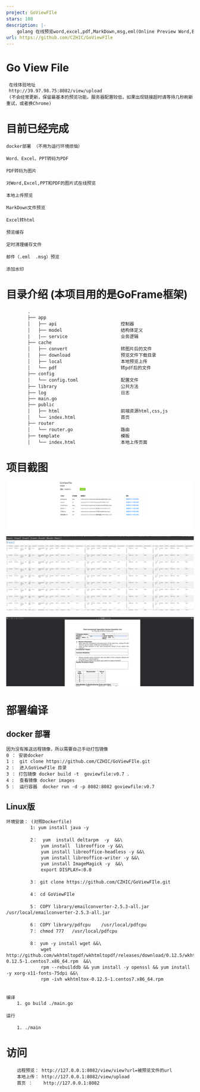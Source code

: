 ```yaml
---
project: GoViewFIle
stars: 108
description: |-
    golang 在线预览word,excel,pdf,MarkDown,msg,eml(Online Preview Word,Excel,PPT,PDF,Image by Golang)
url: https://github.com/CZHIC/GoViewFIle
---
```


Go  View File
============
     在线体验地址
     http://39.97.98.75:8082/view/upload
     (不会经常更新，保留最基本的预览功能。服务器配置较低，如果出现链接超时请等待几秒刷新重试，或者换Chrome)  



目前已经完成
============
    docker部署 （不用为运行环境烦恼）

    Word、Excel、PPT转码为PDF

    PDF转码为图片

    对Word,Excel,PPT和PDF的图片式在线预览

    本地上传预览

    MarkDown文件预览

    Excel转html

    预览缓存

    定时清理缓存文件

    邮件（.eml  .msg）预览

    添加水印


# 目录介绍 (本项目用的是GoFrame框架)
```
        .
        ├── app
        │   ├── api                        控制器
        │   ├── model                      结构体定义
        |   |—— service                    业务逻辑
        ├── cache
        │   ├── convert                    转图片后的文件 
        │   ├── download                   预览文件下载目录
        │   ├── local                      本地预览上传
        │   └── pdf                        转pdf后的文件
        ├── config
        │   └── config.toml                配置文件
        ├── library                        公共方法
        ├── log                            日志
        ├── main.go
        ├── public                         
        │   ├── html                       前端资源html,css,js
        │   └── index.html                 首页
        ├── router
        │   └── router.go                  路由
        ├── template                       模板
        │   └── index.html                 本地上传页面   
```

# 项目截图
![](https://github.com/CZHIC/GoViewFIle/blob/main/document/1.png?raw=true)

![](https://github.com/CZHIC/GoViewFIle/blob/main/document/2.png?raw=true)

![](https://github.com/CZHIC/GoViewFIle/blob/main/document/3.png?raw=true)





部署编译
========

docker 部署
-----
    因为没有推送远程镜像，所以需要自己手动打包镜像
    0 ： 安装docker
    1 :  git clone https://github.com/CZHIC/GoViewFIle.git
    2 :  进入GoViewFIle 目录
    3 ： 打包镜像 docker build -t  goviewfile:v0.7 .
    4 :  查看镜像 docker images
    5 :  运行容器  docker run -d -p 8082:8082 goviewfile:v0.7


       
  

Linux版
----
    环境安装： (对照Dockerfile)
             1: yum install java -y  
             
             2：  yum  install deltarpm  -y  &&\          
                 yum install  libreoffice -y &&\
                 yum install libreoffice-headless -y &&\
                 yum install libreoffice-writer -y &&\
                 yum install ImageMagick -y  &&\
                 export DISPLAY=:0.0 
                 
             3： git clone https://github.com/CZHIC/GoViewFIle.git
             
             4： cd GoViewFIle
             
             5： COPY library/emailconverter-2.5.3-all.jar   /usr/local/emailconverter-2.5.3-all.jar
             
             6： COPY library/pdfcpu    /usr/local/pdfcpu
             7： chmod 777   /usr/local/pdfcpu
             
             8： yum -y install wget &&\
                 wget http://github.com/wkhtmltopdf/wkhtmltopdf/releases/download/0.12.5/wkhtmltox-0.12.5-1.centos7.x86_64.rpm  &&\
                 rpm --rebuilddb && yum install -y openssl && yum install -y xorg-x11-fonts-75dpi &&\
                 rpm -ivh wkhtmltox-0.12.5-1.centos7.x86_64.rpm

    
    编译
        1. go build ./main.go

    运行

        1. ./main
       
# 访问
        远程预览： http://127.0.0.1:8082/view/view?url=被预览文件的url
        本地上传： http://127.0.0.1:8082/view/upload
        首页 ：    http://127.0.0.1:8082



